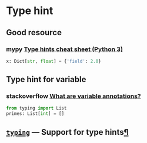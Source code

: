 # Type hint

## Good resource

### mypy [Type hints cheat sheet (Python 3)](https://mypy.readthedocs.io/en/stable/cheat_sheet_py3.html)

```Python
x: Dict[str, float] = {'field': 2.0}
```



## Type hint for variable

### stackoverflow [What are variable annotations?](https://stackoverflow.com/questions/39971929/what-are-variable-annotations)



```python
from typing import List
primes: List[int] = []
```



## [`typing`](https://docs.python.org/3/library/typing.html#module-typing) — Support for type hints[¶](https://docs.python.org/3/library/typing.html#module-typing)

